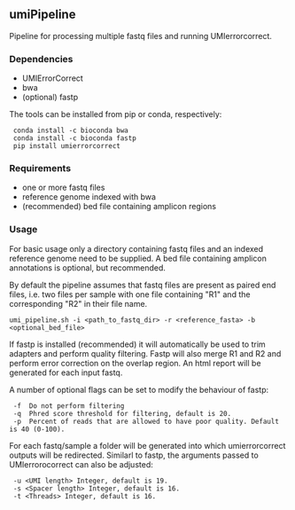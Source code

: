 ## umiPipeline
Pipeline for processing multiple fastq files and running UMIerrorcorrect.
 
### Dependencies
 
- UMIErrorCorrect
- bwa
- (optional) fastp
 
The tools can be installed from pip or conda, respectively:
 
```
 conda install -c bioconda bwa
 conda install -c bioconda fastp
 pip install umierrorcorrect
```
 
 ### Requirements

- one or more fastq files
- reference genome indexed with bwa
- (recommended) bed file containing amplicon regions
 
 ### Usage
 
For basic usage only a directory containing fastq files and an indexed reference genome need to be supplied. A bed file containing amplicon annotations is optional, but recommended.

By default the pipeline assumes that fastq files are present as paired end files, i.e. two files per sample with one
file containing "R1" and the corresponding "R2" in their file name.

```
umi_pipeline.sh -i <path_to_fastq_dir> -r <reference_fasta> -b <optional_bed_file>
```

If fastp is installed (recommended) it will automatically be used to trim adapters and perform quality filtering. Fastp will also merge
R1 and R2 and perform error correction on the overlap region. An html report will be generated for each input fastq.

A number of optional flags can be set to modify the behaviour of fastp:
```
 -f  Do not perform filtering
 -q  Phred score threshold for filtering, default is 20.
 -p  Percent of reads that are allowed to have poor quality. Default is 40 (0-100).
```

For each fastq/sample a folder will be generated into which umierrorcorrect outputs will be redirected. Similarl to fastp, the arguments passed to UMIerrorocorrect can also be adjusted:
```
 -u <UMI length> Integer, default is 19.
 -s <Spacer length> Integer, default is 16.
 -t <Threads> Integer, default is 16.
```